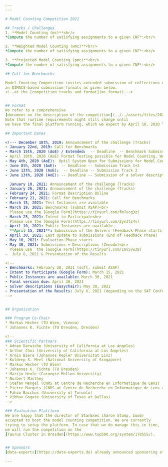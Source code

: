 ```yaml
---
---

# Model Counting Competition 2021

## Tracks / Challenges
1. **Model Counting (mc)**<br/>
*Compute the number of satisfying assignments to a given CNF*:<br/>

2. **Weighted Model Counting (wmc)**<br/>
*Compute the number of satisfying assignments to a given CNF*:<br/>

3. **Projected Model Counting (pmc)**<br/>
*Compute the number of satisfying assignments to a given CNF*:<br/>

## Call for Benchmarks

Model Counting Competition invites extended submission of collections of counting instances in the 
an DIMACS-based submission formats as given below.
<!--at the [competition tracks and format](mc_format).-->


## Format
We refer to a comprehensive 
[document on the description of the competition](../../assets/files/2021/competition2021.pdf). 
Note that runtime requirements might still change until
we have the final platform running, which we expect by April 10, 2020 lastest.

## Important Dates

<!--- December 18th, 2019: Announcement of the challenge (Tracks)
- January 22nd, 2019: Call for Benchmarks
- March 15th, 2020 (AoE) / Extended:  -- Deadline  -- Benchmark Submission
- April 10th, 2020 (AoE) Format Testing possible for Model Counting, Weighted Model Counting and Projected Model Counting
- May 4th, 2020 (AoE):  Optil System Open for Submissions for Model Counting and Weighted Model Counting
- June 8th, 2020 (AoE):  -- Deadline -- Submission Track 1+2
- June 13th, 2020 (AoE):  -- Deadline -- Submission Track 3
- June 13th, 2020 (AoE): -- Deadline -- Submission of a solver description via Easychair-->

  January 10, 2021: Announcement of the challenge (Tracks)
- January 26, 2021: Announcement of the challenge (Tracks)
- February 24, 2021: Format Description Online
- February 21, 2021: Call for Benchmarks
- March 15, 2021: Test Instances are available
- March 19, 2021: Benchmarks (submit ASAP)<br>
  Please use the [Google Form](https://tinyurl.com/fm7ucg3z)
- March 25, 2021: Intent to Participate<br> 
  Please use the [Google Form](https://tinyurl.com/2ys3tz4v)
- April 10, 2021: Public Instances are available
  **April 15, 2021**: Submission of the Solvers (Feedback Phase starts)
- April 30, 2021: Last Update to submissions (End of Feedback Phase)
- May 10, 2021: Evaluation Phase starts
- May 30, 2021: Submissions + Descriptions (Zenodo)<br>
  Please use  the [Google Form](https://tinyurl.com/10v5vw38)
-  July 8, 2021 & Presentation of the Results

<!--
- Benchmarks: February 28, 2021 (soft, submit ASAP)
- Intent to Participate (Google Form): March 15, 2021
- Public Instances are available: March 30, 2021
- Final version due: April 30, 2021
- Solver descriptions (Easychair): May 30, 2021
- Presentation of the Results: July X, 2021 (depending on the SAT Conference)
-->


## Organization

### Program Co-Chair
* Markus Hecher (TU Wien, Vienna)
* Johannes K. Fichte (TU Dresden, Dresden)

<!--
### Scientific Partners
* Adnan Darwiche (University of California at Los Angeles)
* Arthur Choi (University of California at Los Angeles)
* Armin Biere (Johannes Kepler Universitat Linz)
* Kuldeep S. Meel (National University of Singapore)
* Markus Hecher (TU Wien)
* Johannes K. Fichte (TU Dresden)
* Marijn Heule (Carnegie Mellon University)
* Norbert Manthey
* Stefan Mengel (CNRS at Centre de Recherche en Informatique de Lens)
* Pierre Marquis (CNRS at Centre de Recherche en Informatique de Lens and Université d'Artois)
* Fahim Bacchus (University of Toronto)
* Vibhav Gogate (University of Texas at Dallas)
-->

### Evaluation Plattform 
We are happy that the director of StarExec (Aaron Stump, Iowa) 
accepted to host the model counting competition. We are currently
trying to setup the platform. In case that we do manage this in time,
we will run the competition on the 
[Taurus Cluster in Dresden](https://www.top500.org/system/178555/). 


## Sponsors
[data-experts](https://data-experts.de) already announced sponsoring of MC 2021.

---
```

